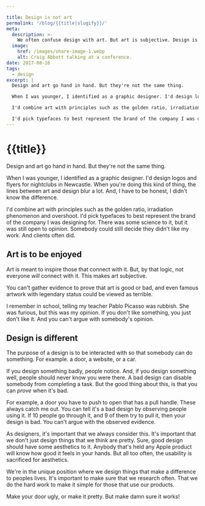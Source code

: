 ```yaml
---

title: Design is not art
permalink: '/blog/{{title|slugify}}/'
meta:
  description: >-
    We often confuse design with art. But art is subjective. Design is good or bad.
  image:
    href: /images/share-image-1.webp
    alt: Craig Abbott talking at a conference.
date: 2017-08-16
tags:
  - design
excerpt: |
  Design and art go hand in hand. But they're not the same thing.

  When I was younger, I identified as a graphic designer. I'd design logos and flyers for nightclubs in Newcastle. When you're doing this kind of thing, the lines between art and design blur a lot. And, I have to be honest, I didn't know the difference.

  I'd combine art with principles such as the golden ratio, irradiation phenomenon and overshoot. 

  I'd pick typefaces to best represent the brand of the company I was designing for. There was some science to it, but it was still open to opinion. Somebody could still decide they didn't like my work. And clients often did.
---
```


# {{title}}

Design and art go hand in hand. But they're not the same thing.

When I was younger, I identified as a graphic designer. I'd design logos and flyers for nightclubs in Newcastle. When you're doing this kind of thing, the lines between art and design blur a lot. And, I have to be honest, I didn't know the difference.

I'd combine art with principles such as the golden ratio, irradiation phenomenon and overshoot. I'd pick typefaces to best represent the brand of the company I was designing for. There was some science to it, but it was still open to opinion. Somebody could still decide they didn't like my work. And clients often did.

## Art is to be enjoyed

Art is meant to inspire those that connect with it. But, by that logic, not everyone *will* connect with it. This makes art subjective. 

You can't gather evidence to prove that art is good or bad, and even famous artwork with legendary status could be viewed as terrible. 

I remember in school, telling my teacher Pablo Picasso was rubbish. She was furious, but this was my opinion. If you don't like something, you just don't like it. And you can't argue with somebody's opinion.

## Design is different

The purpose of a design is to be interacted with so that somebody can do something. For example. a door, a website, or a car.

If you design something badly, people notice. And, if you design something well, people should never know you were there. A bad design can disable somebody from completing a task. But the good thing about this, is that you can *prove* when it's bad.

For example, a door you have to push to open that has a pull handle. These always catch me out. You can tell it's a bad design by observing people using it. If 10 people go through it, and 9 of them try to pull it, then your design is bad. You can't argue with the observed evidence.

As designers, it's important that we always consider this. It's important that we don't just design things that we think are pretty. Sure, good design should have some aesthetics to it. Anybody that's held any Apple product will know how good it feels in your hands. But all too often, the usability is sacrificed for aesthetics.

We're in the unique position where we design things that make a difference to peoples lives. It's important to make sure that we research often. That we do the hard work to make it simple for those that use our products.

Make your door ugly, or make it pretty. But make damn sure it works!
